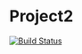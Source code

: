 # Project2

<a href="https://travis-ci.com/nehasahay/Project2"><img src="https://travis-ci.com/nehasahay/Project2.svg?branch=master" alt="Build Status"></a> 